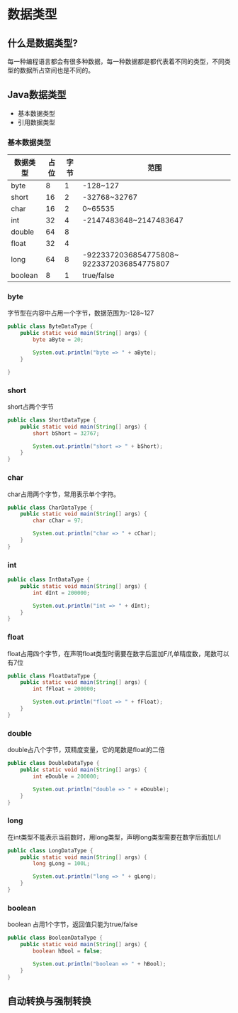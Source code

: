 # 数据类型
## 什么是数据类型?
<p>每一种编程语言都会有很多种数据，每一种数据都是都代表着不同的类型，不同类型的数据所占空间也是不同的。</p>

## Java数据类型
- 基本数据类型
- 引用数据类型

### 基本数据类型
  | 数据类型 | 占位 | 字节 | 范围                                      |
  | -------- | ---- | ---- | ----------------------------------------- |
  | byte     | 8    | 1    | -128~127                                  |
  | short    | 16   | 2    | -32768~32767                              |
  | char     | 16   | 2    | 0~65535                                   |
  | int      | 32   | 4    | -2147483648~2147483647                    |
  | double   | 64   | 8    |                                           |
  | float    | 32   | 4    |                                           |
  | long     | 64   | 8    | -9223372036854775808~ 9223372036854775807 |
  | boolean  | 8    | 1    | true/false                                |

### byte
<p>字节型在内容中占用一个字节，数据范围为:-128~127</p>


```Java
public class ByteDataType {
    public static void main(String[] args) {
        byte aByte = 20;

        System.out.println("byte => " + aByte);
    }

}
```

### short
<p>short占两个字节</p>

```Java
public class ShortDataType {
    public static void main(String[] args) {
        short bShort = 32767;

        System.out.println("short => " + bShort);
    }
}
```

### char
<p>char占用两个字节，常用表示单个字符。</p>

```Java
public class CharDataType {
    public static void main(String[] args) {
        char cChar = 97;

        System.out.println("char => " + cChar);
    }
}
```

### int
<p></p>

```Java
public class IntDataType {
    public static void main(String[] args) {
        int dInt = 200000;

        System.out.println("int => " + dInt);
    }
}
```

### float
<p>float占用四个字节，在声明float类型时需要在数字后面加F/f,单精度数，尾数可以有7位</p>

```Java
public class FloatDataType {
    public static void main(String[] args) {
        int fFloat = 200000;

        System.out.println("float => " + fFloat);
    }
}
```

### double
<p>double占八个字节，双精度变量，它的尾数是float的二倍</p>

```Java
public class DoubleDataType {
    public static void main(String[] args) {
        int eDouble = 200000;

        System.out.println("double => " + eDouble);
    }
}
```

### long
<p>在int类型不能表示当前数时，用long类型，声明long类型需要在数字后面加L/l</p>

```Java
public class LongDataType {
    public static void main(String[] args) {
        long gLong = 100L;

        System.out.println("long => " + gLong);
    }
}
```

### boolean
<p>boolean 占用1个字节，返回值只能为true/false</p>

```Java
public class BooleanDataType {
    public static void main(String[] args) {
        boolean hBool = false;

        System.out.println("boolean => " + hBool);
    }
}
```
## 自动转换与强制转换

